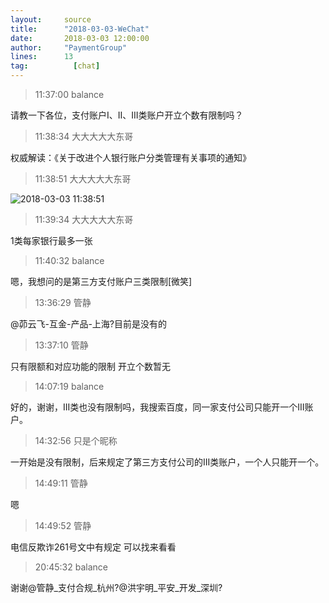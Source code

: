 ```yaml
---
layout:     source 
title:      "2018-03-03-WeChat"
date:       2018-03-03 12:00:00
author:     "PaymentGroup"
lines:      13 
tag:		  [chat]
---
```

> 11:37:00  balance  
   
请教一下各位，支付账户I、II、III类账户开立个数有限制吗？  
   
> 11:38:34  大大大大大东哥  
   
权威解读：《关于改进个人银行账户分类管理有关事项的通知》  
   
> 11:38:51  大大大大大东哥  
   
![2018-03-03 11:38:51](http://static.cocolian.org/img/20180303_113851.png) 
   
> 11:39:34  大大大大大东哥  
   
1类每家银行最多一张  
   
> 11:40:32  balance  
   
嗯，我想问的是第三方支付账户三类限制[微笑]  
   
> 13:36:29  管静  
   
@茆云飞-互金-产品-上海?目前是没有的  
   
> 13:37:10  管静  
   
只有限额和对应功能的限制  开立个数暂无  
   
> 14:07:19  balance  
   
好的，谢谢，III类也没有限制吗，我搜索百度，同一家支付公司只能开一个III账户。  
   
> 14:32:56  只是个昵称  
   
一开始是没有限制，后来规定了第三方支付公司的III类账户，一个人只能开一个。  
   
> 14:49:11  管静  
   
嗯  
   
> 14:49:52  管静  
   
电信反欺诈261号文中有规定  可以找来看看  
   
> 20:45:32  balance  
   
谢谢@管静_支付合规_杭州?@洪宇明_平安_开发_深圳?  
   
